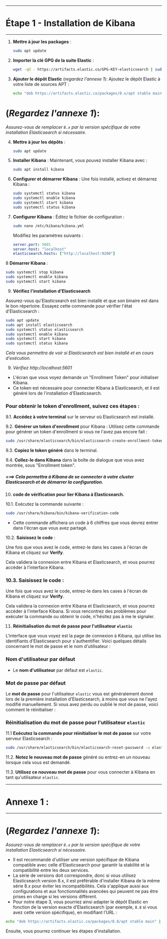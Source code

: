 -------------------------------------------
# Étape 1 - Installation de Kibana
-------------------------------------------

1. **Mettre à jour les packages** :
   ```bash
   sudo apt update
   ```

2. **Importer la clé GPG de la suite Elastic** :
   ```bash
   wget -qO - https://artifacts.elastic.co/GPG-KEY-elasticsearch | sudo apt-key add -
   ```

3. **Ajouter le dépôt Elastic** (*regardez l'annexe 1*):
   Ajoutez le dépôt Elastic à votre liste de sources APT :
   ```bash
   echo "deb https://artifacts.elastic.co/packages/8.x/apt stable main" | sudo tee -a /etc/apt/sources.list.d/elastic-8.x.list
   ```

# (*Regardez l'annexe 1*):
*Assurez-vous de remplacer `8.x` par la version spécifique de votre installation Elasticsearch si nécessaire.*

4. **Mettre à jour les dépôts** :
   ```bash
   sudo apt update
   ```

5. **Installer Kibana** :
   Maintenant, vous pouvez installer Kibana avec :
   ```bash
   sudo apt install kibana
   ```


6. **Configurer et démarrer Kibana** :
   Une fois installé, activez et démarrez Kibana :
   ```bash
   sudo systemctl status kibana
   sudo systemctl enable kibana
   sudo systemctl start kibana
   sudo systemctl status kibana
   ```


7. **Configurer Kibana** :
   Éditez le fichier de configuration :
   ```bash
   sudo nano /etc/kibana/kibana.yml
   ```
   Modifiez les paramètres suivants :
   ```yaml
   server.port: 5601
   server.host: "localhost"
   elasticsearch.hosts: ["http://localhost:9200"]
   ```
8 **Démarrer Kibana** :
   ```bash
   sudo systemctl stop kibana
   sudo systemctl enable kibana
   sudo systemctl start kibana
   ```


9. **Vérifiez l'installation d'Elasticsearch**

Assurez-vous qu'Elasticsearch est bien installé et que son binaire est dans le bon répertoire. Essayez cette commande pour vérifier l'état d'Elasticsearch :

```bash
sudo apt update
sudo apt install elasticsearch
sudo systemctl status elasticsearch
sudo systemctl enable kibana
sudo systemctl start kibana
sudo systemctl status kibana
```

*Cela vous permettra de voir si Elasticsearch est bien installé et en cours d'exécution.*


9. *Vérifiez http://localhost:5601*

- L'écran que vous voyez demande un "Enrollment Token" pour initialiser Kibana.
- Ce token est nécessaire pour connecter Kibana à Elasticsearch, et il est généré lors de l'installation d'Elasticsearch.

### Pour obtenir le token d'enrollment, suivez ces étapes :

9.1. **Accédez à votre terminal** sur le serveur où Elasticsearch est installé.
   
9.2. **Générer un token d'enrollment** pour Kibana :
   Utilisez cette commande pour générer un token d'enrollment si vous ne l'avez pas encore fait :
   ```bash
   sudo /usr/share/elasticsearch/bin/elasticsearch-create-enrollment-token -s kibana
   ```

9.3. **Copiez le token généré** dans le terminal.

9.4. **Collez-le dans Kibana** dans la boîte de dialogue que vous avez montrée, sous "Enrollment token".

##### ===> Cela permettra à Kibana de se connecter à votre cluster Elasticsearch et de démarrer la configuration.


10. **code de vérification pour lier Kibana à Elasticsearch.**

10.1. Exécutez la commande suivante :
 
```bash
sudo /usr/share/kibana/bin/kibana-verification-code
```

- Cette commande affichera un code à 6 chiffres que vous devrez entrer dans l'écran que vous avez partagé.

10.2. **Saisissez le code** :

Une fois que vous avez le code, entrez-le dans les cases à l'écran de Kibana et cliquez sur **Verify**.

Cela validera la connexion entre Kibana et Elasticsearch, et vous pourrez accéder à l'interface Kibana. 


### 10.3. **Saisissez le code** :

Une fois que vous avez le code, entrez-le dans les cases à l'écran de Kibana et cliquez sur **Verify**.

Cela validera la connexion entre Kibana et Elasticsearch, et vous pourrez accéder à l'interface Kibana. Si vous rencontrez des problèmes pour exécuter la commande ou obtenir le code, n'hésitez pas à me le signaler.


11. **Réinitialisation du mot de passe pour l'utilisateur `elastic`**

L'interface que vous voyez est la page de connexion à Kibana, qui utilise les identifiants d'Elasticsearch pour s'authentifier. Voici quelques détails concernant le mot de passe et le nom d'utilisateur :

### Nom d'utilisateur par défaut
- Le **nom d'utilisateur** par défaut est `elastic`.

### Mot de passe par défaut
Le **mot de passe** pour l'utilisateur `elastic` vous est généralement donné lors de la première installation d'Elasticsearch, à moins que vous ne l'ayez modifié manuellement. Si vous avez perdu ou oublié le mot de passe, voici comment le réinitialiser :

### Réinitialisation du mot de passe pour l'utilisateur `elastic`
11.1 **Exécutez la commande pour réinitialiser le mot de passe** sur votre serveur Elasticsearch :
   ```bash
   sudo /usr/share/elasticsearch/bin/elasticsearch-reset-password -u elastic
   ```

11.2. **Notez le nouveau mot de passe** généré ou entrez-en un nouveau lorsque cela vous est demandé.

11.3. **Utilisez ce nouveau mot de passe** pour vous connecter à Kibana en tant qu'utilisateur `elastic`.



------------------
# Annexe 1 :
------------------

# (*Regardez l'annexe 1*):
*Assurez-vous de remplacer `8.x` par la version spécifique de votre installation Elasticsearch si nécessaire.*

- Il est recommandé d'utiliser une version spécifique de Kibana compatible avec celle d'Elasticsearch pour garantir la stabilité et la compatibilité entre les deux services.
- La série de versions doit correspondre, donc si vous utilisez Elasticsearch version 8.x, il est préférable d'installer Kibana de la même série 8.x pour éviter les incompatibilités. Cela s'applique aussi aux configurations et aux fonctionnalités avancées qui peuvent ne pas être prises en charge si les versions diffèrent.
- Pour notre étape 3, vous pourriez ainsi adapter le dépôt Elastic en fonction de la version exacte d'Elasticsearch (par exemple, `8.8` si vous avez cette version spécifique), en modifiant l’URL :

```bash
echo "deb https://artifacts.elastic.co/packages/8.8/apt stable main" | sudo tee -a /etc/apt/sources.list.d/elastic-8.x.list
``` 

Ensuite, vous pourrez continuer les étapes d’installation.

